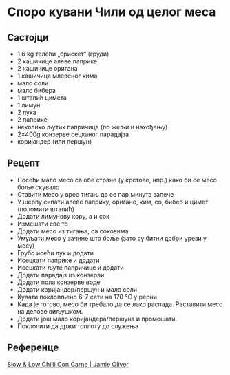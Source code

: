 # Споро кувани Чили од целог меса

## Састојци

- 1.6 kg телећи „брискет“ (груди)
- 2 кашичице алеве паприке
- 2 кашичице оригана
- 1 кашичица млевеног кима
- мало соли
- мало бибера
- 1 штапић цимета
- 1 лимун
- 2 лука
- 2 паприке
- неколико љутих папричица (по жељи и нахођењу)
- 2×400g конзерве сецканог парадајза
- коријандер (или першун)

## Рецепт

- Посећи мало месо са обе стране (у крстове, нпр.) како би се месо боље скувало
- Ставити месо у врео тигањ да се пар минута запече
- У шерпу сипати алеве паприку, оригано, ким, со, бибер и цимет (поломити штапић)
- Додати лимунову кору, а и сок
- Измешати све то
- Додати месо из тигања, са соковима
- Умуљати месо у зачине што боље (зато су битни добри урези у месу)
- Грубо исећи лук и додати
- Исецкати паприке и додати
- Исецкати љуте папричице и додати
- Додати парадајз из конзерви
- Додати пола конзерве воде
- Додати коријандер/першун и мало соли
- Кувати поклопљено 6-7 сати на 170 °C у рерни
- Када је готово, месо би требало да се лако распада. Раставити месо на делове виљушком.
- Додати још мало коријандера/першуна и промешати.
- Поклопити да држи топлоту до служења

## Референце

[Slow & Low Chilli Con Carne | Jamie Oliver](https://youtu.be/z4kSoJgsu6Y)